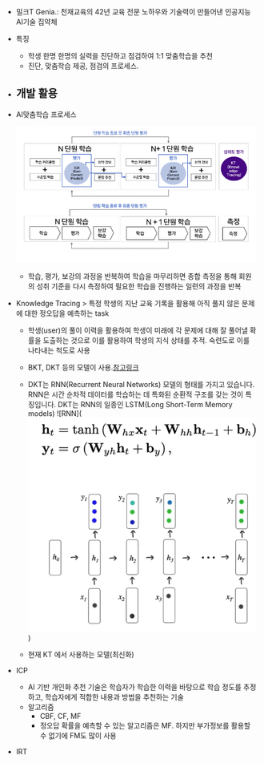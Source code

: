 - 밀크T Genia.: 천재교육의 42년 교육 전문 노하우와 기술력이 만들어낸 인공지능 AI기술 집약체
- 특징
    - 학생 한명 한명의 실력을 진단하고 점검하여 1:1 맞춤학습을 추천
    - 진단, 맞춤학습 제공, 점검의 프로세스.

- 개발 활용
    - 

- AI맞춤학습 프로세스

    ![alt text](image.png)

    - 학습, 평가, 보강의 과정을 반복하여 학습을 마무리하면 종합 측정을 통해 회원의 성취 기준을 다시 측정하여 필요한 학습을 진행하는 일련의 과정을 반복


- Knowledge Tracing > 특정 학생의 지난 교육 기록을 활용해 아직 풀지 않은 문제에 대한 정오답을 예측하는 task
    - 학생(user)의 풀이 이력을 활용하여 학생이 미래에 각 문제에 대해 잘 풀어낼 확률을 도출하는 것으로 이를 활용하여 학생의 지식 상태를 추적. 숙련도로 이를 나타내는 척도로 사용
    - BKT, DKT 등의 모델이 사용.[참고링크](https://medium.com/riiid-teamblog-kr/%EA%B5%90%EC%9C%A1ai%EC%9D%98-%EA%B8%B0%EB%B3%B8%EC%9D%B4%EC%9E%90-%EC%8B%9C%EC%9E%91-deep-knowledge-tracing-dkt-8bc132eda9ec)

    - DKT는 RNN(Recurrent Neural Networks) 모델의 형태를 가지고 있습니다. RNN은 시간 순차적 데이터를 학습하는 데 특화된 순환적 구조를 갖는 것이 특징입니다. DKT는 RNN의 일종인 LSTM(Long Short-Term Memory models)
        ![RNN](![alt text](image-1.png))
    - 현재 KT 에서 사용하는 모델(최신화)

- ICP
    - AI 기반 개인화 추천 기술은 학습자가 학습한 이력을 바탕으로 학습 정도를 추정하고, 학습자에게 적합한 내용과 방법을 추천하는 기술
    - 알고리즘
        - CBF, CF, MF
        - 정오답 확률을 예측할 수 있는 알고리즘은 MF. 하지만 부가정보를 활용할 수 없기에 FM도 많이 사용

- IRT
    

